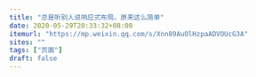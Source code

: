 ```yaml
---
title: "总是听别人说响应式布局，原来这么简单"
date: 2020-05-29T20:33:32+08:00
itemurl: "https://mp.weixin.qq.com/s/Xnn89AuOlHzpaADVOUcG3A"
sites: ""
tags: ["页面"]
draft: false
---
```


